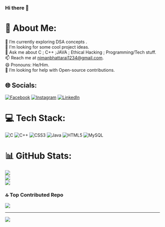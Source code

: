 ### Hi there 👋

<!--
**nimanbhattarai/nimanbhattarai** is a ✨ _special_ ✨ repository because its `README.md` (this file) appears on your GitHub profile.

Here are some ideas to get you started:

- 🔭 I’m currently working on ...
- 🌱 I’m currently learning ...
- 👯 I’m looking to collaborate on ...
- 🤔 I’m looking for help with ...
- 💬 Ask me about ...
- 📫 How to reach me: ...
- 😄 Pronouns: ...
- ⚡ Fun fact: ...
-->
# 💫 About Me:
🔭 I’m currently exploring DSA concepts .<br>🌱 I'm looking for some cool project ideas.<br>💬 Ask me about C ; C++ ;JAVA ; Ethical Hacking ; Programming/Tech stuff.<br>📫 Reach me at nimanbhattarai1234@gmail.com.<br>😄 Pronouns: He/Him.<br>🤔 I’m looking for help with Open-source contributions.


## 🌐 Socials:
[![Facebook](https://img.shields.io/badge/Facebook-%231877F2.svg?logo=Facebook&logoColor=white)](https://facebook.com/niman.bhattarai) [![Instagram](https://img.shields.io/badge/Instagram-%23E4405F.svg?logo=Instagram&logoColor=white)](https://instagram.com/niman.bhattarai) [![LinkedIn](https://img.shields.io/badge/LinkedIn-%230077B5.svg?logo=linkedin&logoColor=white)](https://linkedin.com/in/niman-bhattarai-7037a3227) 

# 💻 Tech Stack:
![C](https://img.shields.io/badge/c-%2300599C.svg?style=for-the-badge&logo=c&logoColor=white) ![C++](https://img.shields.io/badge/c++-%2300599C.svg?style=for-the-badge&logo=c%2B%2B&logoColor=white) ![CSS3](https://img.shields.io/badge/css3-%231572B6.svg?style=for-the-badge&logo=css3&logoColor=white) ![Java](https://img.shields.io/badge/java-%23ED8B00.svg?style=for-the-badge&logo=java&logoColor=white) ![HTML5](https://img.shields.io/badge/html5-%23E34F26.svg?style=for-the-badge&logo=html5&logoColor=white) ![MySQL](https://img.shields.io/badge/mysql-%2300f.svg?style=for-the-badge&logo=mysql&logoColor=white)
# 📊 GitHub Stats:
![](https://github-readme-stats.vercel.app/api?username=nimanbhattarai&theme=monokai&hide_border=false&include_all_commits=true&count_private=true)<br/>
![](https://github-readme-streak-stats.herokuapp.com/?user=nimanbhattarai&theme=monokai&hide_border=false)<br/>
![](https://github-readme-stats.vercel.app/api/top-langs/?username=nimanbhattarai&theme=monokai&hide_border=false&include_all_commits=true&count_private=true&layout=compact)

### 🔝 Top Contributed Repo
![](https://github-contributor-stats.vercel.app/api?username=nimanbhattarai&limit=5&theme=dracula&combine_all_yearly_contributions=true)

---
[![](https://visitcount.itsvg.in/api?id=nimanbhattarai&icon=0&color=9)](https://visitcount.itsvg.in)

<!-- Proudly created with GPRM ( https://gprm.itsvg.in ) -->
